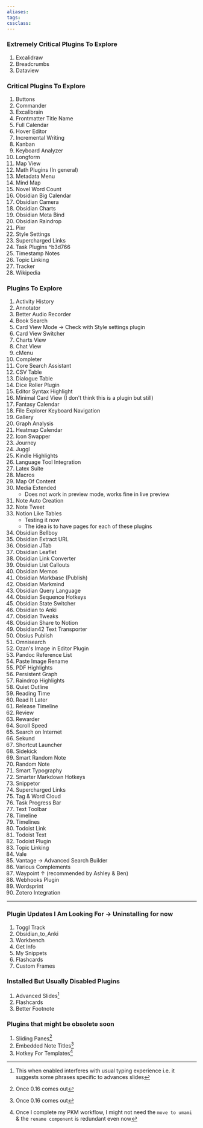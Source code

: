 ```yaml
---
aliases:
tags: 
cssclass:
---
```


### Extremely Critical Plugins To Explore
1. Excalidraw
2. Breadcrumbs
3. Dataview

### Critical Plugins To Explore 
1. Buttons
2. Commander
3. Excalibrain
4. Frontmatter Title Name
5. Full Calendar
6. Hover Editor
7. Incremental Writing
8. Kanban
9. Keyboard Analyzer
10. Longform
11. Map View
12. Math Plugins (In general)
13. Metadata Menu
14. Mind Map
15. Novel Word Count
16. Obsidian Big Calendar
17. Obsidian Camera
18. Obsidian Charts
19. Obsidian Meta Bind
20. Obsidian Raindrop
21. Pixr
22. Style Settings
23. Supercharged Links
24. Task Plugins ^b3d766
25. Timestamp Notes
26. Topic Linking
27. Tracker
28. Wikipedia

### Plugins To Explore
1. Activity History
2. Annotator
3. Better Audio Recorder
4. Book Search
5. Card View Mode → Check with Style settings plugin
6. Card View Switcher
7. Charts View
8. Chat View
9. cMenu
10. Completer
11. Core Search Assistant
12. CSV Table 
13. Dialogue Table
14. Dice Roller Plugin
15. Editor Syntax Highlight
16. Minimal Card View (I don't think this is a plugin but still)
17. Fantasy Calendar 
18. File Explorer Keyboard Navigation
19. Gallery
20. Graph Analysis
21. Heatmap Calendar
22. Icon Swapper
23. Journey
24. Juggl
25. Kindle Highlights
26. Language Tool Integration
27. Latex Suite
28. Macros
29. Map Of Content
30. Media Extended
	- Does not work in preview mode, works fine in live preview
31. Note Auto Creation
32. Note Tweet
33. Notion Like Tables 
	- Testing it now
	- The idea is to have pages for each of these plugins
34. Obsidian Bellboy
35. Obsidian Extract URL
36. Obsidian JTab
37. Obsidian Leaflet
38. Obsidian Link Converter
39. Obsidian List Callouts
40. Obsidian Memos
41. Obsidian Markbase (Publish)
42. Obsidian Markmind
43. Obsidian Query Language
44. Obsidian Sequence Hotkeys
45. Obsidian State Switcher
46. Obsidian to Anki
47. Obsidian Tweaks
48. Obsidian Share to Notion
49. Obsidian42 Text Transporter
50. Obsius Publish
51. Omnisearch
52. Ozan's Image in Editor Plugin
53. Pandoc Reference List
54. Paste Image Rename
55. PDF Highlights
56. Persistent Graph
57. Raindrop Highlights
58. Quiet Outline 
59. Reading Time
60. Read It Later
61. Release Timeline
62. Review
63. Rewarder
64. Scroll Speed
65. Search on Internet
66. Sekund
67. Shortcut Launcher
68. Sidekick
69. Smart Random Note
70. Random Note
71. Smart Typography
72. Smarter Markdown Hotkeys
73. Snippetor
74. Supercharged Links
75. Tag & Word Cloud
76. Task Progress Bar
77. Text Toolbar
78. Timeline
79. Timelines
80. Todoist Link
81. Todoist Text
82. Todoist Plugin
83. Topic Linking
84. Vale
85. Vantage → Advanced Search Builder
86. Various Complements
87. Waypoint ↑ (recommended by Ashley & Ben)
88. Webhooks Plugin
89. Wordsprint
90. Zotero Integration

---
### Plugin Updates I Am Looking For  → Uninstalling for now
1. Toggl Track
2. Obsidian_to_Anki
3. Workbench
4. Get Info
5. My Snippets
6. Flashcards
7. Custom Frames


### Installed But Usually Disabled Plugins
1. Advanced Slides[^1]
2. Flashcards
3. Better Footnote


### Plugins that might be obsolete soon
1. Sliding Panes[^2]
2. Embedded Note Titles[^2]
3. Hotkey For Templates[^3]

[^1]: This when enabled interferes with usual typing experience i.e. it suggests some phrases specific to advances slides
[^2]: Once 0.16 comes out
[^3]: Once I complete my PKM workflow, I might not need the `move to umami` & the `rename component` is redundant even now
